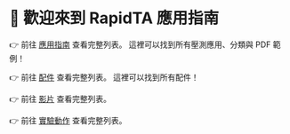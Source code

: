 # 🚀 歡迎來到 RapidTA 應用指南



👉 前往 [應用指南](/guide/applications) 查看完整列表。
這裡可以找到所有壓測應用、分類與 PDF 範例！

👉 前往 [配件](/guide/accessories) 查看完整列表。
這裡可以找到所有配件！

👉 前往 [影片](/guide/video) 查看完整列表。

👉 前往 [實驗動作](/guide/typeofaction) 查看完整列表。


